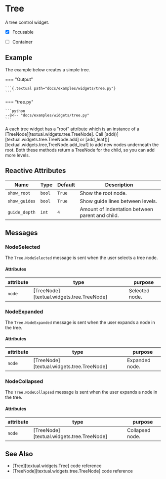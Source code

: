 # Tree

A tree control widget.

- [x] Focusable
- [ ] Container


## Example

The example below creates a simple tree.

=== "Output"

    ```{.textual path="docs/examples/widgets/tree.py"}
    ```

=== "tree.py"

    ```python
    --8<-- "docs/examples/widgets/tree.py"
    ```

A each tree widget has a "root" attribute which is an instance of a [TreeNode][textual.widgets.tree.TreeNode]. Call [add()][textual.widgets.tree.TreeNode.add] or [add_leaf()][textual.widgets.tree,TreeNode.add_leaf] to add new nodes underneath the root. Both these methods return a TreeNode for the child, so you can add more levels.


## Reactive Attributes

| Name          | Type   | Default | Description                                     |
| ------------- | ------ | ------- | ----------------------------------------------- |
| `show_root`   | `bool` | `True`  | Show the root node.                             |
| `show_guides` | `bool` | `True`  | Show guide lines between levels.                |
| `guide_depth` | `int`  | `4`     | Amount of indentation between parent and child. |



## Messages

### NodeSelected

The `Tree.NodeSelected` message is sent when the user selects a tree node.


#### Attributes

| attribute | type                                      | purpose        |
| --------- | ----------------------------------------- | -------------- |
| `node`    | [TreeNode][textual.widgets.tree.TreeNode] | Selected node. |


### NodeExpanded

The `Tree.NodeExpanded` message is sent when the user expands a node in the tree.

#### Attributes

| attribute | type                                      | purpose        |
| --------- | ----------------------------------------- | -------------- |
| `node`    | [TreeNode][textual.widgets.tree.TreeNode] | Expanded node. |


### NodeCollapsed


The `Tree.NodeCollapsed` message is sent when the user expands a node in the tree.


#### Attributes

| attribute | type                                      | purpose         |
| --------- | ----------------------------------------- | --------------- |
| `node`    | [TreeNode][textual.widgets.tree.TreeNode] | Collapsed node. |




## See Also

* [Tree][textual.widgets.Tree] code reference
* [TreeNode][textual.widgets.tree.TreeNode] code reference
